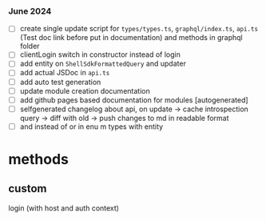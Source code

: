 ### June 2024
- [ ] create single update script for `types/types.ts`, `graphql/index.ts`, `api.ts` (Test doc link before put in documentation) and methods in graphql folder
- [ ] clientLogin switch in constructor instead of login
- [ ] add entity on `ShellSdkFormattedQuery` and updater
- [ ] add actual JSDoc in `api.ts`
- [ ] add auto test generation
- [ ] update module creation documentation
- [ ] add github pages based documentation for modules [autogenerated]
- [ ] selfgenerated changelog about api, on update -> cache introspection query -> diff with old -> push changes to md in readable format
- [ ] and instead of or in enu m types with entity

# methods
## custom
login (with host and auth context)